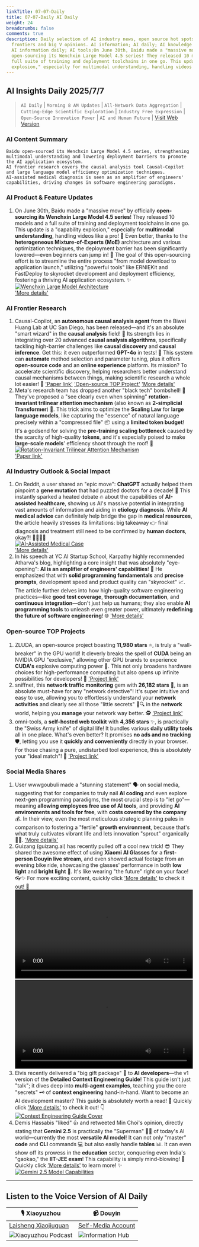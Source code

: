 ```yaml
---
linkTitle: 07-07-Daily
title: 07-07-Daily AI Daily
weight: 24
breadcrumbs: false
comments: true
description: Daily selection of AI industry news, open source hot spots, academic
  frontiers and big V opinions. AI information; AI daily; AI knowledge base; AI tutorials;
  AI information daily; AI tools;On June 30th, Baidu made a "massive move" by officially
  open-sourcing its Wenchxin Large Model 4.5 series! They released 10 models and a
  full suite of training and deployment toolchains in one go. This update is a "capability
  explosion," especially for multimodal understanding, handling videos li...
---
```

## AI Insights Daily 2025/7/7

> `AI Daily` | `Morning 8 AM Updates` | `All-Network Data Aggregation` | `Cutting-Edge Scientific Exploration` | `Industry Free Expression` | `Open-Source Innovation Power` | `AI and Human Future` | [Visit Web Version](https://ai.hubtoday.app/)

### **AI Content Summary**

```
Baidu open-sourced its Wenchxin Large Model 4.5 series, strengthening multimodal understanding and lowering deployment barriers to promote the AI application ecosystem.
AI frontier research covers the causal analysis tool Causal-Copilot and large language model efficiency optimization techniques.
AI-assisted medical diagnosis is seen as an amplifier of engineers' capabilities, driving changes in software engineering paradigms.
```

### **AI Product & Feature Updates**
1. On June 30th, Baidu made a "massive move" by officially **open-sourcing its Wenchxin Large Model 4.5 series**! They released 10 models and a full suite of training and deployment toolchains in one go. This update is a "capability explosion," especially for **multimodal understanding**, handling videos like a pro! 🎥 Even better, thanks to the **heterogeneous Mixture-of-Experts (MoE)** architecture and various optimization techniques, the deployment barrier has been significantly lowered—even beginners can jump in! 🚀 The goal of this open-sourcing effort is to streamline the entire process "from model download to application launch," utilizing "powerful tools" like ERNIEKit and FastDeploy to skyrocket development and deployment efficiency, fostering a thriving AI application ecosystem. ✨
    <br/> [![Wenchxin Large Model Architecture](https://cdn.jsdmirror.com/gh/justlovemaki/imagehub@main/images/2025/07/news_01k022vs3bfj2b7zap23z81h8c.avif)](https://cdn.jsdmirror.com/gh/justlovemaki/imagehub@main/images/2025/07/news_01k022vs3bfj2b7zap23z81h8c.avif) <br/>
    ['More details'](https://mp.weixin.qq.com/s?__biz=MzAxMDMxOTI2NA==&mid=2649095044&idx=1&sn=3ad0a5c613fb19b47723200f86960756)

### **AI Frontier Research**
1. Causal-Copilot, an **autonomous causal analysis agent** from the Biwei Huang Lab at UC San Diego, has been released—and it's an absolute "smart wizard" in the **causal analysis** field! 🧙 Its strength lies in integrating over 20 advanced **causal analysis algorithms**, specifically tackling high-barrier challenges like **causal discovery** and **causal inference**. Get this: it even outperformed **GPT-4o** in tests! 🤯 This system can **automate** method selection and parameter tuning, plus it offers **open-source code** and an **online experience** platform. Its mission? To accelerate scientific discovery, helping researchers better understand causal mechanisms between things, making scientific research a whole lot easier! 🔬
    ['Paper link'](https://arxiv.org/abs/2504.13263) ['Open-source TOP Project'](https://github.com/Lancelot39/Causal-Copilot) ['More details'](https://causalcopilot.com/)
2. Meta's research team has dropped another "black tech" bombshell! 🤯 They've proposed a "see clearly even when spinning" **rotation-invariant trilinear attention mechanism** (also known as **2-simplicial Transformer**) 🔄. This trick aims to optimize the **Scaling Law** for **large language models**, like capturing the "essence" of natural language precisely within a "compressed file" 📦 using a **limited token budget**! It's a godsend for solving the **pre-training scaling bottleneck** caused by the scarcity of high-quality **tokens**, and it's especially poised to make **large-scale models**' efficiency shoot through the roof! 🚀
    <br/> [![Rotation-Invariant Trilinear Attention Mechanism](https://cdn.jsdmirror.com/gh/justlovemaki/imagehub@main/images/2025/07/news_01k022vvdqft4vx8t5qgespz77.avif)](https://cdn.jsdmirror.com/gh/justlovemaki/imagehub@main/images/2025/07/news_01k022vvdqft4vx8t5qgespz77.avif) <br/>
    ['Paper link'](https://arxiv.org/pdf/2507.02754.pdf)

### **AI Industry Outlook & Social Impact**
1. On Reddit, a user shared an "epic move": **ChatGPT** actually helped them pinpoint a **gene mutation** that had puzzled doctors for a decade! 🧬 This instantly sparked a heated debate 🔥 about the capabilities of **AI-assisted healthcare**, showing us AI's massive potential in integrating vast amounts of information and aiding in **etiology diagnosis**. While **AI medical advice** can definitely help bridge the gap in **medical resources**, the article heavily stresses its limitations: big takeaway 👉 final diagnosis and treatment still need to be confirmed by **human doctors**, okay?! 🧑‍⚕️👩‍⚕️
    <br/> [![AI-Assisted Medical Case](https://cdn.jsdmirror.com/gh/justlovemaki/imagehub@main/images/2025/07/news_01k022vx3rerw92cx57nvdh0yn.avif)](https://cdn.jsdmirror.com/gh/justlovemaki/imagehub@main/images/2025/07/news_01k022vx3rerw92cx57nvdh0yn.avif) <br/>
    ['More details'](https://www.reddit.com/r/ChatGPT/comments/1lrmom4/chatgpt_solved_a_10_year_problem_no_doctors_could/)
2. In his speech at YC AI Startup School, Karpathy highly recommended Atharva's blog, highlighting a core insight that was absolutely "eye-opening": **AI is an amplifier of engineers' capabilities**! 🚀 He emphasized that with **solid programming fundamentals** and **precise prompts**, development speed and product quality can "skyrocket" 📈. The article further delves into how high-quality software engineering practices—like **good test coverage**, **thorough documentation**, and **continuous integration**—don't just help us humans; they also enable **AI programming tools** to unleash even greater power, ultimately **redefining the future of software engineering**! 🌐
    ['More details'](https://mp.weixin.qq.com/s?__biz=MzI3MTA0MTk1MA==&mid=2652607139&idx=2&sn=6a5e318fc223bc04c4803a9c7d3b4713)

### **Open-source TOP Projects**
1. ZLUDA, an open-source project boasting **11,980 stars** ⭐, is truly a "wall-breaker" in the GPU world! It cleverly breaks the spell of **CUDA** being an NVIDIA GPU "exclusive," allowing other GPU brands to experience **CUDA's** explosive computing power 💪. This not only broadens hardware choices for high-performance computing but also opens up infinite possibilities for developers! 🚀 ['Project link'](https://github.com/vosen/ZLUDA)
2. sniffnet, this **network traffic monitoring** gem with **26,182 stars** 🌟, is an absolute must-have for any "network detective"! It's super intuitive and easy to use, allowing you to effortlessly understand your **network activities** and clearly see all those "little secrets" 📱🔍 in the **network** world, helping you **manage** your network way better. 🕵️ ['Project link'](https://github.com/GyulyVGC/sniffnet)
3. omni-tools, a **self-hosted web toolkit** with **4,356 stars** ✨, is practically the "Swiss Army knife" of digital life! It bundles various **daily utility tools** all in one place. What's even better? It promises **no ads and no tracking** 🛡️, letting you use it **quickly and conveniently** directly in your browser. For those chasing a pure, undisturbed tool experience, this is absolutely your "ideal match"! 💖 ['Project link'](https://github.com/iib0011/omni-tools)

### **Social Media Shares**
1. User wwwgoubuli made a "stunning statement" 🗣️ on social media, suggesting that for companies to truly nail **AI coding** and even explore next-gen programming paradigms, the most crucial step is to "let go"—meaning **allowing employees free use of AI tools**, and providing **AI environments and tools for free**, with **costs covered by the company** 💰. In their view, even the most meticulous strategic planning pales in comparison to fostering a "fertile" **growth environment**, because that's what truly cultivates vibrant life and lets innovation "sprout" organically 🌱✨. ['More details'](https://x.com/wwwgoubuli/status/1941825193175109721)
2. Guizang (guizang.ai) has recently pulled off a cool new trick! 😎 They shared the awesome effect of using **Xiaomi AI Glasses** for a **first-person Douyin live stream**, and even showed actual footage from an evening bike ride, showcasing the glasses' performance in both **low light** and **bright light** 🎥. It's like wearing "the future" right on your face! 👓✨ For more exciting content, quickly click ['More details'](https://x.com/op7418/status/1941783013387555011) to check it out! 🤩
    <video src="https://cdn.jsdmirror.com/gh/justlovemaki/imagehub@main/images/2025/07/news_01k022w323fehbqvaed4km9yz9.mp4" controls="controls" width="100%"></video>
    <video src="https://cdn.jsdmirror.com/gh/justlovemaki/imagehub@main/images/2025/07/news_01k022wkmcfrgrv4ga879jmh8x.mp4" controls="controls" width="100%"></video>
3. Elvis recently delivered a "big gift package" 🎁 to **AI developers**—the v1 version of the **Detailed Context Engineering Guide**! This guide isn't just "talk"; it dives deep into **multi-agent examples**, teaching you the core "secrets" 🗝️ of **context engineering** hand-in-hand. Want to become an AI development master? This guide is absolutely worth a read! 🧐 Quickly click ['More details'](https://x.com/omarsar0/status/1941566132001153082) to check it out! 👇
    <br/> [![Context Engineering Guide Cover](https://cdn.jsdmirror.com/gh/justlovemaki/imagehub@main/images/2025/07/news_01k022wqkverbszeba3zcsfe3h.avif)](https://cdn.jsdmirror.com/gh/justlovemaki/imagehub@main/images/2025/07/news_01k022wqkverbszeba3zcsfe3h.avif) <br/>
4. Demis Hassabis "liked" 👍 and retweeted Min Choi's opinion, directly stating that **Gemini 2.5** is practically the "Superman" 🦸‍♂️ of today's AI world—currently the most **versatile AI model**! It can not only "master" **code** and **CLI** commands 💻 but also easily handle **tables** 📊. It can even show off its prowess in the **education** sector, conquering even India's "gaokao," the **IIT-JEE exam**! This capability is simply mind-blowing! 🤯 Quickly click ['More details'](https://x.com/demishassabis/status/1941701663800062214) to learn more! ✨
    <br/> [![Gemini 2.5 Model Capabilities](https://cdn.jsdmirror.com/gh/justlovemaki/imagehub@main/images/2025/07/news_01k022wtche12t7pw10j5d7rb6.avif)](https://cdn.jsdmirror.com/gh/justlovemaki/imagehub@main/images/2025/07/news_01k022wtche12t7pw10j5d7rb6.avif) <br/>

---

## **Listen to the Voice Version of AI Daily**

| 🎙️ **Xiaoyuzhou** | 📹 **Douyin** |
| --- | --- |
| [Laisheng Xiaojiuguan](https://www.xiaoyuzhoufm.com/podcast/683c62b7c1ca9cf575a5030e) | [Self-Media Account](https://www.douyin.com/user/MS4wLjABAAAAwpwqPQlu38sO38VyWgw9ZjDEnN4bMR5j8x111UxpseHR9DpB6-CveI5KRXOWuFwG)|
| ![Xiaoyuzhou Podcast](https://cdn.jsdmirror.com/gh/justlovemaki/imagehub@main/logo/f959f7984e9163fc50d3941d79a7f262.md.png) | ![Information Hub](https://cdn.jsdmirror.com/gh/justlovemaki/imagehub@main/logo/7fc30805eeb831e1e2baa3a240683ca3.md.png) |
